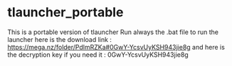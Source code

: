 # tlauncher_portable
This is a portable version of tlauncher
Run always the .bat file to run the launcher
here is the download link : https://mega.nz/folder/PdlmRZKa#0GwY-YcsvUyKSH943jie8g
and here is the decryption key if you need it : 0GwY-YcsvUyKSH943jie8g
